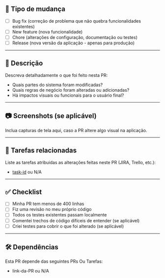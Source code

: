 ## 📌 Tipo de mudança
 
 - [ ] Bug fix (correção de problema que não quebra funcionalidades existentes)
 - [ ] New feature (nova funcionalidade)
 - [ ] Chore (alterações de configuração, documentação ou testes)
 - [ ] Release (nova versão da aplicação - apenas para produção)
 
 ---
 
 ## 📝 Descrição
 
 Descreva detalhadamente o que foi feito nesta PR:
 
 - Quais partes do sistema foram modificadas?
 - Quais regras de negócio foram alteradas ou adicionadas?
 - Há impactos visuais ou funcionais para o usuário final?
 
 ---
 
 ## 📷 Screenshots (se aplicável)
 
 Inclua capturas de tela aqui, caso a PR altere algo visual na aplicação.
 
 ---
 
 ## 🔗 Tarefas relacionadas
 
 Liste as tarefas atribuidas as alterações feitas neste PR (JIRA, Trello, etc.):
 
 - [task-id](link) ou N/A
 
 ---
 
 ## ✅ Checklist
 
 - [ ] Minha PR tem menos de 400 linhas
 - [ ] Fiz uma revisão no meu próprio código
 - [ ] Todos os testes existentes passam localmente
 - [ ] Comentei trechos de código difíceis de entender (se aplicável)
 - [ ] Criei testes para cobrir o que foi alterado (se aplicável)
 
 ---
 
 ## 🛠 Dependências
 
 Esta PR depende das seguintes PRs Ou Tarefas:
 
 - link-da-PR ou N/A
